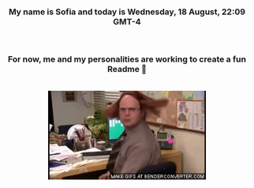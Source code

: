 


<div align="center">
<h3 >My name is Sofia and today is Wednesday, 18 August, 22:09 GMT-4</h3><br>
<h3 >For now, me and my personalities are working to create a fun Readme 👋
</h3><br>
<img src='img/dwight.gif' alt='working...'/>
</div>
